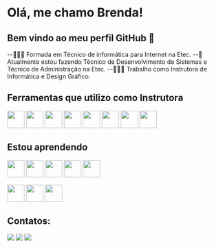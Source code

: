 # Olá, me chamo Brenda! 
## Bem vindo ao meu perfil GitHub 👋

--👩🏼‍🎓 Formada em Técnico de informática para Internet na Etec.
--🌱 Atualmente estou fazendo Técnico de Desenvolvimento de Sistemas e Técnico de Administração na Etec.
--👩🏼‍🏫 Trabalho como Instrutora de Informática e Design Gráfico.

## Ferramentas que utilizo como Instrutora 
<img src="https://github.com/user-attachments/assets/41d54871-a4a7-4bf8-904f-b17ea4ebe099" width="40" height="40" /> <img src="https://github.com/user-attachments/assets/4ee8c34f-5bf0-49e0-8126-dbd4baf51290" width="40" height="40" /> <img src="https://github.com/user-attachments/assets/96157060-0ebb-44ca-b8a1-d04e1cbdaba0" width="40" height="40" /> <img src="https://cdn.jsdelivr.net/gh/devicons/devicon@latest/icons/photoshop/photoshop-original.svg" width="40" height="40" /> <img src="https://cdn.jsdelivr.net/gh/devicons/devicon@latest/icons/gimp/gimp-original.svg" width="40" height="40" /> <img src="https://cdn.jsdelivr.net/gh/devicons/devicon@latest/icons/canva/canva-original.svg" width="40" height="40"/> <img src="https://cdn.jsdelivr.net/gh/devicons/devicon@latest/icons/inkscape/inkscape-original.svg" width="40" height="40" /> <img src="https://github.com/user-attachments/assets/c6f6510d-b4de-4bb4-8f31-13167fd36e0c" width="40" height="40" />

## Estou aprendendo
<img src="https://cdn.jsdelivr.net/gh/devicons/devicon@latest/icons/html5/html5-original.svg" width="40" height="40" /> <img src="https://cdn.jsdelivr.net/gh/devicons/devicon@latest/icons/css3/css3-original.svg" width="40" height="40" /> <img src="https://cdn.jsdelivr.net/gh/devicons/devicon@latest/icons/javascript/javascript-original.svg" width="40" height="40" /> <img src="https://cdn.jsdelivr.net/gh/devicons/devicon@latest/icons/angular/angular-original.svg" width="40" height="40"/> <img src="https://cdn.jsdelivr.net/gh/devicons/devicon@latest/icons/bootstrap/bootstrap-original.svg" width="40" height="40"/>

<img src="https://cdn.jsdelivr.net/gh/devicons/devicon/icons/java/java-original.svg" width="40" height="40"/> <img src="https://cdn.jsdelivr.net/gh/devicons/devicon@latest/icons/php/php-original.svg" width="40" height="40" /> <img src="https://cdn.jsdelivr.net/gh/devicons/devicon@latest/icons/mysql/mysql-original-wordmark.svg" width="40" height="40" />

## Contatos:
<div>
<!--<a href="https://www.youtube.com/seu-canal-youtube-aqui" target="_blank"><img loading="lazy" src="https://img.shields.io/badge/YouTube-FF0000?style=for-the-badge&logo=youtube&logoColor=white" target="_blank"></a>-->
<a href="https://instagram.com/brendahidalgos" target="_blank"><img loading="lazy" src="https://img.shields.io/badge/-Instagram-%23E4405F?style=for-the-badge&logo=instagram&logoColor=white" target="_blank"></a>
<a href = "mailto:brendahidalgosn@gmail.com"><img loading="lazy" src="https://img.shields.io/badge/Gmail-D14836?style=for-the-badge&logo=gmail&logoColor=white" target="_blank"></a>
<a href="https://www.linkedin.com/in/brendahidalgos" target="_blank"><img loading="lazy" src="https://img.shields.io/badge/-LinkedIn-%230077B5?style=for-the-badge&logo=linkedin&logoColor=white" target="_blank"></a>   
</div>
